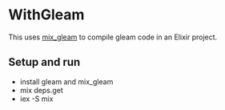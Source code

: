 # WithGleam

This uses [mix_gleam](https://github.com/gleam-lang/mix_gleam) to compile gleam
code in an Elixir project.

## Setup and run

- install gleam and mix_gleam
- mix deps.get
- iex -S mix 
